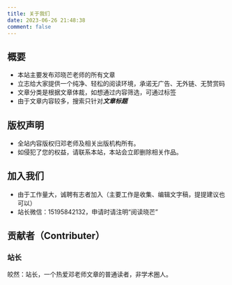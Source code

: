 ```yaml
---
title: 关于我们
date: 2023-06-26 21:48:38
comment: false
---
```


## 概要
- 本站主要发布邓晓芒老师的所有文章
- 立志给大家提供一个纯净、轻松的阅读环境，承诺无广告、无外链、无赞赏码
- 文章分类是根据文章体裁，如想通过内容筛选，可通过标签
- 由于文章内容较多，搜索只针对***文章标题***
## 版权声明
- 全站内容版权归邓老师及相关出版机构所有。
- 如侵犯了您的权益，请联系本站，本站会立即删除相关作品。
## 加入我们
- 由于工作量大，诚聘有志者加入（主要工作是收集、编辑文字稿，提提建议也可以）
- 站长微信：15195842132，申请时请注明“阅读晓芒”
## 贡献者（Contributer）
### 站长
皎然：站长，一个热爱邓老师文章的普通读者，非学术圈人。
